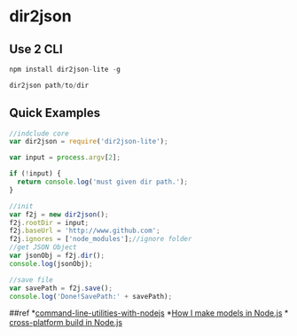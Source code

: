 # dir2json

## Use 2 CLI
```javascript
npm install dir2json-lite -g
```
```javascript
dir2json path/to/dir
```
## Quick Examples

```javascript
//indclude core
var dir2json = require('dir2json-lite');

var input = process.argv[2];

if (!input) {
  return console.log('must given dir path.');
}

//init
var f2j = new dir2json();
f2j.rootDir = input;
f2j.baseUrl = 'http://www.github.com';
f2j.ignores = ['node_modules'];//ignore folder
//get JSON Object
var jsonObj = f2j.dir();
console.log(jsonObj);

//save file
var savePath = f2j.save();
console.log('Done!SavePath:' + savePath);

```
##ref
*[command-line-utilities-with-nodejs](http://shapeshed.com/command-line-utilities-with-nodejs/)
*[How I make models in Node.js](http://forrst.com/posts/How_I_make_models_in_Node_js_using_Redis_as_dat-90W)
*[ cross-platform build in Node.js](https://gist.github.com/domenic/2790533)

